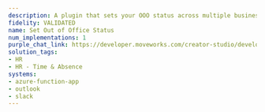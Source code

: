 ```yaml
---
description: A plugin that sets your OOO status across multiple business systems.
fidelity: VALIDATED
name: Set Out of Office Status
num_implementations: 1
purple_chat_link: https://developer.moveworks.com/creator-studio/developer-tools/purple-chat-builder/?workspace=%7B%22title%22%3A%22My+Workspace%22%2C%22botSettings%22%3A%7B%7D%2C%22mocks%22%3A%5B%7B%22id%22%3A6991%2C%22title%22%3A%22Mock+1%22%2C%22transcript%22%3A%7B%22settings%22%3A%7B%22colorStyle%22%3A%22LIGHT%22%2C%22startTime%22%3A%2211%3A43+AM%22%2C%22defaultPerson%22%3A%22GWEN%22%2C%22editable%22%3Atrue%7D%2C%22messages%22%3A%5B%7B%22from%22%3A%22USER%22%2C%22text%22%3A%22Can+you+set+up+an+OOO+for+me%3F%22%7D%2C%7B%22from%22%3A%22BOT%22%2C%22text%22%3A%22%3Cp%3EOf+course%21+Your+existing+OOO+message+is%3A%3Cbr%3E%3Cbr%3E%5C%22I%27m+currently+out+of+office+and+won%27t+be+back+until+%7B%7Bend_date%7D%7D.+Until+then%2C+you+can+reach+my+manager%2C+Jenny+Smith.%5C%22%3Cbr%3E%3Cbr%3EWould+you+like+to+use+the+existing+message+or+create+a+new+message%3F%3Cbr%3E%3C%2Fp%3E%22%2C%22cards%22%3A%5B%7B%22buttons%22%3A%5B%7B%22style%22%3A%22PRIMARY%22%2C%22text%22%3A%22Use+existing%22%7D%2C%7B%22text%22%3A%22Create+new%22%7D%5D%7D%5D%7D%2C%7B%22from%22%3A%22USER%22%2C%22text%22%3A%22Use+existing%22%7D%2C%7B%22from%22%3A%22BOT%22%2C%22text%22%3A%22Great+choice.+I%27ll+need+the+start+date+and+the+end+date+for+your+OOO+message.%22%7D%2C%7B%22from%22%3A%22USER%22%2C%22text%22%3A%22The+start+date+is+April+25th%2C+and+the+end+date+is+May+2nd.%22%7D%2C%7B%22from%22%3A%22BOT%22%2C%22text%22%3A%22%3Cp%3EGot+it.+Your+OOO+is+set+from+%3Cb%3EApril+25th%3C%2Fb%3E+to+%3Cb%3EMay+2nd%3C%2Fb%3E.+I%27ve+updated+your+Slack+status+and+Outlook+auto-reply.%3Cbr%3E%3C%2Fp%3E%22%7D%5D%7D%7D%5D%7D
solution_tags:
- HR
- HR - Time & Absence
systems:
- azure-function-app
- outlook
- slack
---
```

